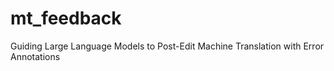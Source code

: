 # mt_feedback
Guiding Large Language Models to Post-Edit Machine Translation with Error Annotations
